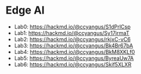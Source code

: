 # Edge AI

* Lab0: https://hackmd.io/@ccyangus/S1dPrlCsp
* Lab1: https://hackmd.io/@ccyangus/Sy17jrmaT
* Lab2: https://hackmd.io/@ccyangus/rkjxC-vC6
* Lab3: https://hackmd.io/@ccyangus/Bk4Br67bA
* Lab4: https://hackmd.io/@ccyangus/BkM8XKLf0
* Lab5: https://hackmd.io/@ccyangus/ByreaUw7A
* Lab6: https://hackmd.io/@ccyangus/Skif5XLXR
